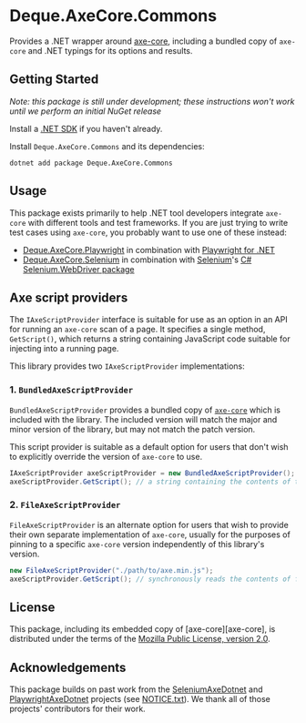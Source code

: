 # Deque.AxeCore.Commons

Provides a .NET wrapper around [axe-core](https://github.com/dequelabs/axe-core), including a bundled copy of `axe-core` and .NET typings for its options and results.

## Getting Started

*Note: this package is still under development; these instructions won't work until we perform an initial NuGet release*

Install a [.NET SDK](https://dotnet.microsoft.com/download) if you haven't already.

Install `Deque.AxeCore.Commons` and its dependencies:

```console
dotnet add package Deque.AxeCore.Commons
```

## Usage

This package exists primarily to help .NET tool developers integrate `axe-core` with different tools and test frameworks. If you are just trying to write test cases using `axe-core`, you probably want to use one of these instead:

* [Deque.AxeCore.Playwright](../playwright/README.md) in combination with [Playwright for .NET](https://playwright.dev/dotnet/)
* [Deque.AxeCore.Selenium](../selenium/README.md) in combination with [Selenium](https://www.selenium.dev/)'s [C# Selenium.WebDriver package](https://www.nuget.org/packages/Selenium.WebDriver)

## Axe script providers

The `IAxeScriptProvider` interface is suitable for use as an option in an API for running an `axe-core` scan of a page. It specifies a single method, `GetScript()`, which returns a string containing JavaScript code suitable for injecting into a running page.

This library provides two `IAxeScriptProvider` implementations:

### 1. `BundledAxeScriptProvider`

`BundledAxeScriptProvider` provides a bundled copy of [`axe-core`](https://github.com/dequelabs/axe-core) which is included with the library. The included version will match the major and minor version of the library, but may not match the patch version.

This script provider is suitable as a default option for users that don't wish to explicitly override the version of `axe-core` to use.
```csharp
IAxeScriptProvider axeScriptProvider = new BundledAxeScriptProvider();
axeScriptProvider.GetScript(); // a string containing the contents of the bundled copy of axe.min.js
```

### 2. `FileAxeScriptProvider`

`FileAxeScriptProvider` is an alternate option for users that wish to provide their own separate implementation of `axe-core`, usually for the purposes of pinning to a specific `axe-core` version independently of this library's version.

```csharp
new FileAxeScriptProvider("./path/to/axe.min.js");
axeScriptProvider.GetScript(); // synchronously reads the contents of file ./path/to/axe.min.js
```


## License

This package, including its embedded copy of [axe-core][axe-core], is distributed under the terms of the [Mozilla Public License, version 2.0](../../LICENSE-Deque.AxeCore.Commons.txt).

## Acknowledgements

This package builds on past work from the [SeleniumAxeDotnet](https://github.com/TroyWalshProf/SeleniumAxeDotnet) and [PlaywrightAxeDotnet](https://github.com/IsaacWalker/PlaywrightAxeDotnet) projects (see [NOTICE.txt](../../NOTICE.txt)). We thank all of those projects' contributors for their work.
